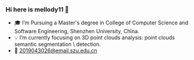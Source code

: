 ### Hi here is mellody11 👋

- :mortar_board: I’m Pursuing a Master's degree in College of Computer Science and Software Engineering, Shenzhen University, China.
- :bulb: I’m currently focusing on 3D point clouds analysis: point clouds semantic segmentation \ detection.
- :email: 2019043026@email.szu.edu.cn

<!--
**mellody11/mellody11** is a ✨ _special_ ✨ repository because its `README.md` (this file) appears on your GitHub profile.

Here are some ideas to get you started:

- 🔭 I’m currently working on ...
- 🌱 I’m currently learning ...
- 👯 I’m looking to collaborate on ...
- 🤔 I’m looking for help with ...
- 💬 Ask me about ...
- 📫 How to reach me: ...
- 😄 Pronouns: ...
- ⚡ Fun fact: ...
-->
